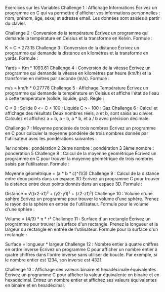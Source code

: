 Exercices sur les Variables
Challenge 1 : Affichage Informations
Écrivez un programme en C qui va permettre d'afficher vos informations personnelles : nom, prénom, âge, sexe, et adresse email. Les données sont saisies à partir du clavier.

Challenge 2 : Conversion de la température
Écrivez un programme qui demande la température en Celsius et la transforme en Kelvin. Formule :

K = C + 273.15
Challenge 3 : Conversion de la distance
Écrivez un programme qui demande la distance en kilomètres et la transforme en yards. Formule :

Yards = Km * 1093.61
Challenge 4 : Conversion de la vitesse
Écrivez un programme qui demande la vitesse en kilomètres par heure (km/h) et la transforme en mètres par seconde (m/s). Formule :

m/s = km/h * 0.27778
Challenge 5 : Affichage Température
Écrivez un programme qui demande la température en Celsius et affiche l'état de l'eau à cette température (solide, liquide, gaz). Règle :

C < 0 : Solide
0 <= C < 100 : Liquide
C >= 100 : Gaz
Challenge 6 : Calcul et affichage des résultats
Deux nombres réels, a et b, sont saisis au clavier. Calculez et affichez a + b, a - b, a * b, et a / b avec précision décimale.

Challenge 7 : Moyenne pondérée de trois nombres
Écrivez un programme en C pour calculer la moyenne pondérée de trois nombres donnés par l'utilisateur avec les pondérations suivantes :

1er nombre : pondération 2
2ème nombre : pondération 3
3ème nombre : pondération 5
Challenge 8 : Calcul de la moyenne géométrique
Écrivez un programme en C pour trouver la moyenne géométrique de trois nombres saisis par l'utilisateur. Formule :

Moyenne géométrique = (a * b * c)^(1/3)
Challenge 9 : Calcul de la distance entre deux points dans un espace 3D
Écrivez un programme C pour trouver la distance entre deux points donnés dans un espace 3D. Formule :

Distance = √((x2-x1)² + (y2-y1)² + (z2-z1)²)
Challenge 10 : Volume d'une sphère
Écrivez un programme pour trouver le volume d'une sphère. Prenez le rayon de la sphère en entrée de l'utilisateur. Formule pour le volume d'une sphère :

Volume = (4/3) * π * r³
Challenge 11 : Surface d'un rectangle
Écrivez un programme pour trouver la surface d'un rectangle. Prenez la longueur et la largeur du rectangle en entrée de l'utilisateur. Formule pour la surface d'un rectangle :

Surface = longueur * largeur
Challenge 12 : Nombre entier à quatre chiffres en ordre inverse
Écrivez un programme C pour afficher un nombre entier à quatre chiffres dans l'ordre inverse sans utiliser de boucle. Par exemple, si le nombre entier est 1234, son inverse est 4321.

Challenge 13 : Affichage des valeurs binaire et hexadécimale équivalentes
Écrivez un programme C pour afficher la valeur équivalente en binaire et en hexadécimal. Entrez un nombre entier et affichez ses valeurs équivalentes en binaire et en hexadécimal.